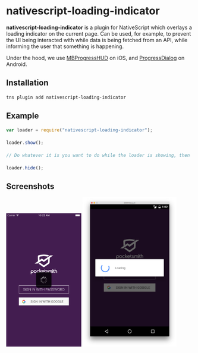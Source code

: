 # nativescript-loading-indicator

**nativescript-loading-indicator** is a plugin for NativeScript which overlays a loading indicator on the current page. Can be used, for example, to prevent the UI being interacted with while data is being fetched from an API, while informing the user that something is happening.

Under the hood, we use [MBProgressHUD](https://github.com/jdg/MBProgressHUD) on iOS, and [ProgressDialog](http://developer.android.com/reference/android/app/ProgressDialog.html) on Android.


## Installation

```bash
tns plugin add nativescript-loading-indicator
```

## Example

```js
var loader = require("nativescript-loading-indicator");

loader.show();

// Do whatever it is you want to do while the loader is showing, then

loader.hide();
```

## Screenshots

<img width="40%" src="screenshots/ios.png" alt="Loading indicator on iOS" float="left">

<img width="50%" src="screenshots/android.png" alt="Loading indicator on Android" float="left">